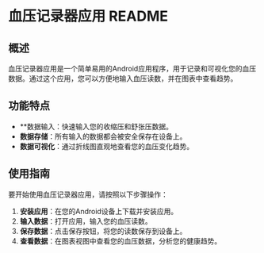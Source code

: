 # 血压记录器应用 README

## 概述
血压记录器应用是一个简单易用的Android应用程序，用于记录和可视化您的血压数据。通过这个应用，您可以方便地输入血压读数，并在图表中查看趋势。

## 功能特点
- **数据输入：快速输入您的收缩压和舒张压数据。
- **数据存储**：所有输入的数据都会被安全保存在设备上。
- **数据可视化**：通过折线图直观地查看您的血压变化趋势。

## 使用指南
要开始使用血压记录器应用，请按照以下步骤操作：

1. **安装应用**：在您的Android设备上下载并安装应用。
2. **输入数据**：打开应用，输入您的血压读数。
3. **保存数据**：点击保存按钮，将您的读数保存到设备上。
4. **查看数据**：在图表视图中查看您的血压数据，分析您的健康趋势。

